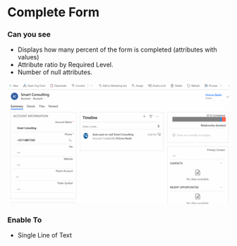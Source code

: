 # Complete Form

### Can you see
- Displays how many percent of the form is completed (attributes with values)
- Attribute ratio by Required Level.
- Number of null attributes.



![alt text](https://github.com/VinnyDyn/CompleteForm/blob/master/Images/control-presentation.gif)

### Enable To
- Single Line of Text
